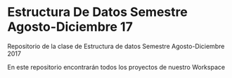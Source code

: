 # Estructura De Datos Semestre Agosto-Diciembre 17
Repositorio de la clase de Estructura de datos Semestre Agosto-Diciembre 2017

En este repositorio encontrarán todos los proyectos de nuestro Workspace
